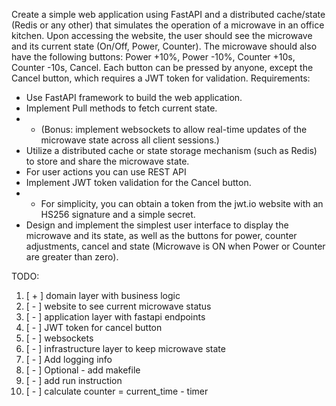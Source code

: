 Create a simple web application using FastAPI and a distributed cache/state (Redis or any other) that simulates the operation of a microwave in an office kitchen.
Upon accessing the website, the user should see the microwave and its current state (On/Off, Power, Counter).
The microwave should also have the following buttons: Power +10%, Power -10%, Counter +10s, Counter -10s, Cancel.
Each button can be pressed by anyone, except the Cancel button, which requires a JWT token for validation. Requirements:
* Use FastAPI framework to build the web application.
* Implement Pull methods to fetch current state.
* * (Bonus: implement websockets to allow real-time updates of the microwave state across all client sessions.) 
* Utilize a distributed cache or state storage mechanism (such as Redis) to store and share the microwave state.
* For user actions you can use REST API
* Implement JWT token validation for the Cancel button.
* * For simplicity, you can obtain a token from the jwt.io website with an HS256 signature and a simple secret.
* Design and implement the simplest user interface to display the microwave and its state, as well as the buttons for power, counter adjustments, cancel and state (Microwave is ON when Power or Counter are greater than zero).

TODO:

1. [ + ] domain layer with business logic
2. [ - ] website to see current microwave status
3. [ - ] application layer with fastapi endpoints
4. [ - ] JWT token for cancel button
5. [ - ] websockets
6. [ - ] infrastructure layer to keep microwave state
7. [ - ] Add logging info
8. [ - ] Optional - add makefile
9. [ - ] add run instruction
10. [ - ] calculate counter = current_time - timer